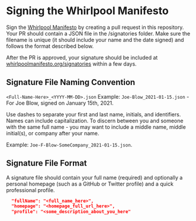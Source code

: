 # Signing the Whirlpool Manifesto
Sign the [Whirlpool Manifesto](https://whirlpoolmanifesto.org) by creating a pull request in this repository. Your PR should contain a JSON file in the /signatories folder. Make sure the filename is unique (it should include your name and the date signed) and follows the format described below.

After the PR is approved, your signature should be included at [whirlpoolmanifesto.org/signatories](whirlpoolmanifesto.org/signatories) within a few days. 

## Signature File Naming Convention

`<Full-Name-Here>_<YYYY-MM-DD>.json`
Example: `Joe-Blow_2021-01-15.json` - For Joe Blow, signed on January 15th, 2021.

Use dashes to separate your first and last name, initials, and identifiers. Names can include capitalization.
To discern between you and someone with the same full name - you may want to include a middle name, middle initial(s), or company after your name.

Example: `Joe-F-Blow-SomeCompany_2021-01-15.json`.

## Signature File Format

A signature file should contain your full name (required) and optionally a personal homepage (such as a GitHub or Twitter profile) and a quick professional profile.

```JSON
  "fullName": "<full_name_here>",
  "homepage": "<homepage_full_url_here>",
  "profile": "<some_description_about_you_here"
```

